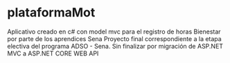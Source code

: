 # plataformaMot
Aplicativo creado en c# con model mvc para el registro de horas Bienestar por parte de los aprendices Sena
Proyecto final correspondiente a la etapa electiva del programa ADSO - Sena. Sin finalizar por migración de ASP.NET MVC a ASP.NET CORE WEB API
